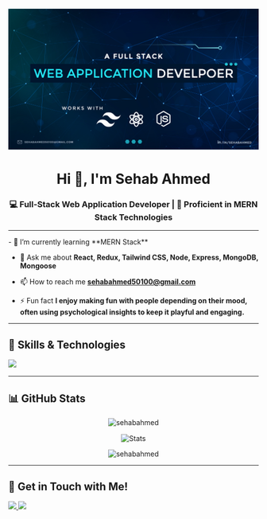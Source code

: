 ![logo](https://github.com/sehabahmed/sehabahmed/blob/main/github%20cover.jpg)
<h1 align="center">Hi 👋, I'm Sehab Ahmed</h1>
<h3 align="center">💻 Full-Stack Web Application Developer | 🍃 Proficient in MERN Stack Technologies</h3>
<hr/>
- 🌱 I’m currently learning **MERN Stack**

- 💬 Ask me about **React, Redux, Tailwind CSS, Node, Express, MongoDB, Mongoose**

- 📫 How to reach me **sehabahmed50100@gmail.com**

- ⚡ Fun fact **I enjoy making fun with people depending on their mood, often using psychological insights to keep it playful and engaging.**
<hr/>
<h2 align="left">🚀 Skills & Technologies</h2>

<p align="left">
  <a href="https://skillicons.dev">
    <img src="https://skillicons.dev/icons?i=html,css,tailwind,bootstrap,js,ts,git,github,vite,react,redux,nodejs,express,mongodb,firebase,figma,vscode,netlify,vercel,npm,postman" />
  </a>
</p>
<hr/>
<h2 align="left">📊 GitHub Stats</h2>

<div align="center">


  <p><img align="center" src="https://github-readme-streak-stats.herokuapp.com/?user=sehabahmed&theme=dark" alt="sehabahmed" /></p>

  <p><img align="center" src="https://github-profile-summary-cards.vercel.app/api/cards/stats?username=sehabahmed&theme=dark" alt="Stats" /></p>

  <p>
    <img src="https://github-readme-stats.vercel.app/api/top-langs?username=sehabahmed&show_icons=true&locale=en&layout=compact&theme=dark" alt="sehabahmed" />
  </p>  

</div>
<hr/>

<h2>🔗 Get in Touch with Me!</h2>

<p align="">
  <a href="https://www.linkedin.com/in/sehabahmed" target="_blank">
    <img src="https://img.shields.io/badge/LinkedIn-%230077B5.svg?&style=for-the-badge&logo=linkedin&logoColor=white" height="25" />
  </a>
  <a href="https://www.facebook.com/sehabahmedd" target="_blank">
    <img src="https://img.shields.io/badge/Facebook-%231877F2.svg?&style=for-the-badge&logo=facebook&logoColor=white" height="25" />
  </a>  
</p>
